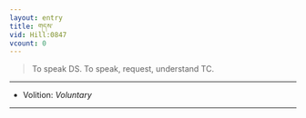 ```yaml
---
layout: entry
title: གདས་
vid: Hill:0847
vcount: 0
---
```

> To speak DS\. To speak, request, understand TC\.

---
* Volition: _Voluntary_

---


